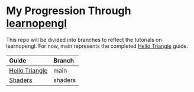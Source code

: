 # My Progression Through [learnopengl](https://learnopengl.com)

This repo will be divided into branches to reflect the tutorials on learnopengl. For now, main represents the completed [Hello Triangle](https://learnopengl.com/Getting-started/Hello-Triangle) guide.

|Guide       |Branch      |
|:-----------|:-----------|
|[Hello Triangle](https://learnopengl.com/Getting-started/Hello-Triangle)|main|
|[Shaders](https://learnopengl.com/Getting-started/Shaders)|shaders|